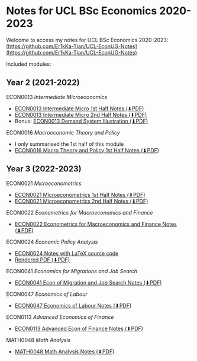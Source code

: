 # Notes for UCL BSc Economics 2020-2023

Welcome to access my notes for UCL BSc Economics 2020-2023: [https://github.com/Er1kKa-Tian/UCL-EconUG-Notes](https://github.com/Er1kKa-Tian/UCL-EconUG-Notes)

Included modules:

## Year 2 (2021-2022)

ECON0013 *Intermediate Microeconomics*

- [ECON0013 Intermediate Micro 1st Half Notes (⬇PDF)](https://github.com/Er1kKa-Tian/UCL-EconUG-Notes/blob/main/pdf/ECON0013_1st_Half.pdf)
- [ECON0013 Intermediate Micro 2nd Half Notes (⬇PDF)](https://github.com/Er1kKa-Tian/UCL-EconUG-Notes/blob/main/pdf/ECON0013_2nd_Half.pdf)
- Bonus: [ECON0013 Demand System Illustration (⬇PDF)](https://github.com/Er1kKa-Tian/UCL-EconUG-Notes/blob/main/pdf/ECON0013_Demand_System_Illustration.pdf)

ECON0016 *Macroeconomic Theory and Policy*

  - I only summarised the 1st half of this module
  - [ECON0016 Macro Theory and Policy 1st Half Notes (⬇PDF)](https://github.com/Er1kKa-Tian/UCL-EconUG-Notes/blob/main/pdf/ECON0016_Macroeconomic_Thoery_and_Policy_T1.pdf)

## Year 3 (2022-2023)

ECON0021 *Microeconometrics*

  - [ECON0021 Microeconometrics 1st Half Notes (⬇PDF)](https://github.com/Er1kKa-Tian/UCL-EconUG-Notes/blob/main/pdf/ECON0021_Microeconometrics_W1234-10.pdf)
  - [ECON0021 Microeconometrics 2nd Half Notes (⬇PDF)](https://github.com/Er1kKa-Tian/UCL-EconUG-Notes/blob/main/pdf/ECON0021_Microeconometrics_W56789.pdf)

ECON0022 *Econometrics for Macroeconomics and Finance*

  - [ECON0022 Econometrics for Macroeconomics and Finance Notes (⬇PDF)](https://github.com/Er1kKa-Tian/UCL-EconUG-Notes/blob/main/pdf/ECON0022_Metrics_for_Macro_and_Finance.pdf)

ECON0024 *Economic Policy Analysis*

  - [ECON0024 Notes with LaTeX source code](https://github.com/Er1kKa-Tian/UCL-ECON0024-Notes)
  - [Rendered PDF (⬇PDF)](https://github.com/Er1kKa-Tian/UCL-ECON0024-Notes/blob/main/main.pdf)

ECON0041 *Economics for Migrations and Job Search*

  - [ECON0041 Econ of Migration and Job Search Notes (⬇PDF)](https://github.com/Er1kKa-Tian/UCL-EconUG-Notes/blob/main/pdf/ECON0041_Economics_of_Migration_and_Job_Search.pdf)

ECON0047 *Economics of Labour*

  - [ECON0047 Economics of Labour Notes (⬇PDF)](https://github.com/Er1kKa-Tian/UCL-EconUG-Notes/blob/main/pdf/ECON0047_Economics_of_Labour.pdf)

ECON0113 *Advanced Economics of Finance*

  - [ECON0113 Advanced Econ of Finance Notes (⬇PDF)](https://github.com/Er1kKa-Tian/UCL-EconUG-Notes/blob/main/pdf/ECON0113_Adv_Econ_of_Finance.pdf)

MATH0048 *Math Analysis*

  - [MATH0048 Math Analysis Notes (⬇PDF)](https://github.com/Er1kKa-Tian/UCL-EconUG-Notes/blob/main/pdf/MATH0048_Math_Analysis_Notes.pdf)

